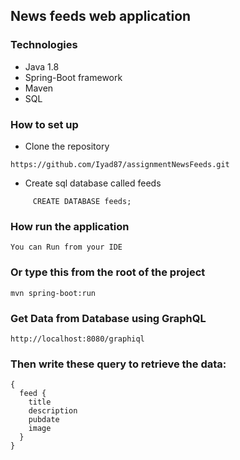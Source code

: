 
## News feeds web application  
### Technologies
 - Java 1.8
 - Spring-Boot framework
 - Maven 
 - SQL

### How to set up 
 * Clone the repository
 ```
https://github.com/Iyad87/assignmentNewsFeeds.git
```

* Create sql database called feeds

```
     CREATE DATABASE feeds;
```



### How  run the application

```
You can Run from your IDE 

```

### Or type this from the root of the project

```
mvn spring-boot:run

```


### Get Data from Database using GraphQL

```
http://localhost:8080/graphiql

```

### Then write these query to retrieve the data:

```
{
  feed {
    title
    description
    pubdate
    image
  }
}
```
  





